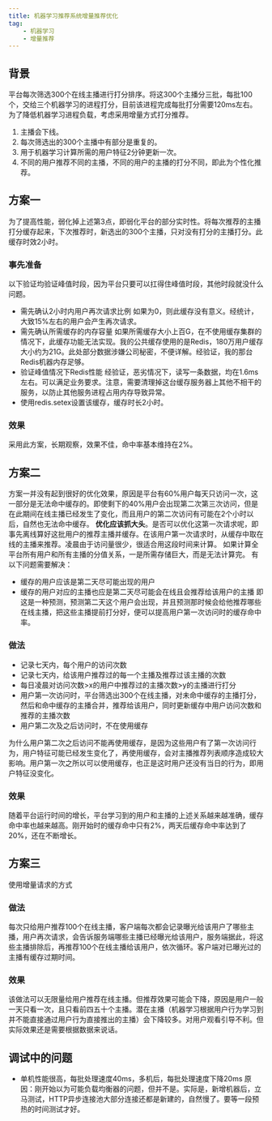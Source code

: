 ```yaml
---
title: 机器学习推荐系统增量推荐优化
tag:
    - 机器学习
    - 增量推荐
---
```


## 背景
平台每次筛选300个在线主播进行打分排序。将这300个主播分三批，每批100个，交给三个机器学习的进程打分，目前该进程完成每批打分需要120ms左右。为了降低机器学习进程负载，考虑采用增量方式打分推荐。
1. 主播会下线。
2. 每次筛选出的300个主播中有部分是重复的。
3. 用于机器学习计算所需的用户特征2分钟更新一次。
4. 不同的用户推荐不同的主播，不同的用户的主播的打分不同，即此为个性化推荐。

<!--more-->

## 方案一
为了提高性能，弱化掉上述第3点，即弱化平台的部分实时性。将每次推荐的主播打分缓存起来，下次推荐时，新选出的300个主播，只对没有打分的主播打分。此缓存时效2小时。

### 事先准备
以下验证均验证峰值时段，因为平台只要可以扛得住峰值时段，其他时段就没什么问题。
- 需先确认2小时内用户再次请求比例
如果为0，则此缓存没有意义。经统计，大致15%左右的用户会产生再次请求。
- 需先确认所需缓存的内存容量
如果所需缓存大小上百G，在不使用缓存集群的情况下，此缓存功能无法实现。我的公共缓存使用的是Redis，180万用户缓存大小约为21G。此处部分数据涉嫌公司秘密，不便详解。经验证，我的那台Redis机器内存足够。
- 验证峰值情况下Redis性能
经验证，恶劣情况下，读写一条数据，均在1.6ms左右。可以满足业务要求。注意，需要清理掉这台缓存服务器上其他不相干的服务，以防止其他服务进程占用内存导致异常。
- 使用redis.setex设置该缓存，缓存时长2小时。

### 效果
采用此方案，长期观察，效果不佳，命中率基本维持在2%。

## 方案二
方案一并没有起到很好的优化效果，原因是平台有60%用户每天只访问一次，这一部分是无法命中缓存的。即使剩下的40%用户会出现第二次第三次访问，但是在此期间在线主播已经发生了变化，而且用户的第二次访问有可能在2个小时以后，自然也无法命中缓存。
**优化应该抓大头**。是否可以优化这第一次请求呢，即事先离线算好这批用户的推荐主播并缓存。在该用户第一次请求时，从缓存中取在线的主播来推荐。凌晨由于访问量很少，很适合用这段时间来计算。
如果计算全平台所有用户和所有主播的分值关系，一是所需存储巨大，而是无法计算完。
有以下问题需要解决：
- 缓存的用户应该是第二天尽可能出现的用户
- 缓存的用户对应的主播也应是第二天尽可能会在线且会推荐给该用户的主播
即这是一种预测，预测第二天这个用户会出现，并且预测那时候会给他推荐哪些在线主播，把这些主播提前打分好，便可以提高用户第一次访问时的缓存命中率。

### 做法
- 记录七天内，每个用户的访问次数
- 记录七天内，给该用户推荐过的每一个主播及推荐过该主播的次数
- 每日凌晨对访问次数>x的用户中推荐过的主播次数>y的主播进行打分
- 用户第一次访问时，平台筛选出300个在线主播，对未命中缓存的主播打分，然后和命中缓存的主播合并，推荐给该用户，同时更新缓存中用户访问次数和推荐的主播次数
- 用户第二次及之后访问时，不在使用缓存

为什么用户第二次之后访问不能再使用缓存，是因为这些用户有了第一次访问行为，用户特征可能已经发生变化了，再使用缓存，会对主播推荐列表顺序造成较大影响。用户第一次之所以可以使用缓存，也正是这时用户还没有当日的行为，即用户特征没变化。

### 效果
随着平台运行时间的增长，平台学习到的用户和主播的上述关系越来越准确，缓存命中率也越来越高。刚开始时的缓存命中只有2%，两天后缓存命中率达到了20%，还在不断增长。

## 方案三
使用增量请求的方式

### 做法
每次只给用户推荐100个在线主播，客户端每次都会记录曝光给该用户了哪些主播，用户再次请求，会告诉服务端哪些主播已经曝光给该用户，服务端据此，将这些主播排除后，再推荐100个在线主播给该用户，依次循环。客户端对已曝光过的主播有缓存过期时间。

### 效果
该做法可以无限量给用户推荐在线主播。但推荐效果可能会下降，原因是用户一般一天只看一次，且只看前四五十个主播。潜在主播（机器学习根据用户行为学习到并不能直接通过用户行为直接推出的主播）会下降较多。对用户观看引导不利。但实际效果还是需要根据数据来说话。

## 调试中的问题
- 单机性能很高，每批处理速度40ms，多机后，每批处理速度下降20ms
原因：刚开始以为可能负载均衡器的问题，但并不是。实际是，新增机器后，立马测试，HTTP异步连接池大部分连接还都是新建的，自然慢了。要等一段预热的时间测试才好。
